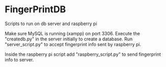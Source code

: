 # FingerPrintDB
Scripts to run on db server and raspberry pi

Make sure MySQL is running (xampp) on port 3306.
Execute the "createdb.py" in the server initially to create a database.
Run "server_script.py" to accept fingerprint info sent by raspberry pi.

Inside the raspberry pi script add "raspberry_script.py" to send fingerprint info to server.

